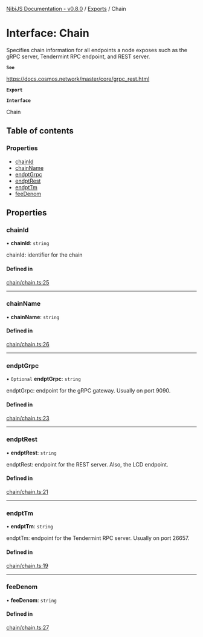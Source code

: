 [NibiJS Documentation - v0.8.0](../intro.md) / [Exports](../modules.md) / Chain

# Interface: Chain

Specifies chain information for all endpoints a node exposes such as the
gRPC server, Tendermint RPC endpoint, and REST server.

**`See`**

https://docs.cosmos.network/master/core/grpc_rest.html

**`Export`**

**`Interface`**

Chain

## Table of contents

### Properties

- [chainId](Chain.md#chainid)
- [chainName](Chain.md#chainname)
- [endptGrpc](Chain.md#endptgrpc)
- [endptRest](Chain.md#endptrest)
- [endptTm](Chain.md#endpttm)
- [feeDenom](Chain.md#feedenom)

## Properties

### chainId

• **chainId**: `string`

chainId: identifier for the chain

#### Defined in

[chain/chain.ts:25](https://github.com/NibiruChain/ts-sdk/blob/6e399c2/packages/nibijs/src/chain/chain.ts#L25)

___

### chainName

• **chainName**: `string`

#### Defined in

[chain/chain.ts:26](https://github.com/NibiruChain/ts-sdk/blob/6e399c2/packages/nibijs/src/chain/chain.ts#L26)

___

### endptGrpc

• `Optional` **endptGrpc**: `string`

endptGrpc: endpoint for the gRPC gateway. Usually on port 9090.

#### Defined in

[chain/chain.ts:23](https://github.com/NibiruChain/ts-sdk/blob/6e399c2/packages/nibijs/src/chain/chain.ts#L23)

___

### endptRest

• **endptRest**: `string`

endptRest: endpoint for the REST server. Also, the LCD endpoint.

#### Defined in

[chain/chain.ts:21](https://github.com/NibiruChain/ts-sdk/blob/6e399c2/packages/nibijs/src/chain/chain.ts#L21)

___

### endptTm

• **endptTm**: `string`

endptTm: endpoint for the Tendermint RPC server. Usually on port 26657.

#### Defined in

[chain/chain.ts:19](https://github.com/NibiruChain/ts-sdk/blob/6e399c2/packages/nibijs/src/chain/chain.ts#L19)

___

### feeDenom

• **feeDenom**: `string`

#### Defined in

[chain/chain.ts:27](https://github.com/NibiruChain/ts-sdk/blob/6e399c2/packages/nibijs/src/chain/chain.ts#L27)
